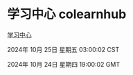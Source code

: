 # 学习中心 colearnhub
[学习中心](http://219.139.199.238:56308/colearnhub/)

2024年 10月 25日 星期五 03:00:02 CST

2024年 10月 24日 星期四 19:00:02 GMT

